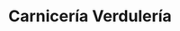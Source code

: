 ---
title: "Carnicería Verdulería"
url: /ciudad-autonoma-de-buenos-aires/carniceria-verduleria-avenida-juan-bautista-justo/
shop: carnicero
---